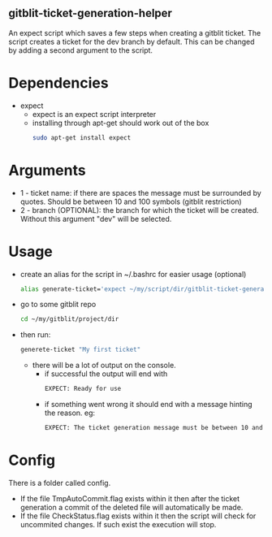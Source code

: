 ## gitblit-ticket-generation-helper

An expect script which saves a few steps when creating a gitblit ticket.
The script creates a ticket for the dev branch by default. This can be changed by adding a second argument to the script.

# Dependencies
* expect 
	* expect is an expect script interpreter
	* installing through apt-get should work out of the box
		```bash
		sudo apt-get install expect
		```

# Arguments
* 1 - ticket name: if there are spaces the message must be surrounded by quotes. Should be between 10 and 100 symbols (gitblit restriction)
* 2 - branch (OPTIONAL): the branch for which the ticket will be created. Without this argument "dev" will be selected.


# Usage
* create an alias for the script in ~/.bashrc for easier usage (optional)
	```bash
    alias generate-ticket='expect ~/my/script/dir/gitblit-ticket-generation-helper/generateTicket.exp'
	```

* go to some gitblit repo
	```bash
	cd ~/my/gitblit/project/dir 
	```

* then run: 
	```bash
	generete-ticket "My first ticket"
	```
	
	* there will be a lot of output on the console.
		- if successful the output will end with 
			```bash
			EXPECT: Ready for use
			```
		- if something went wrong it should end with a message hinting the reason. eg:
		    ```bash
			EXPECT: The ticket generation message must be between 10 and 100 symbols long
			```

# Config
There is a folder called config.
 * If the file TmpAutoCommit.flag exists within it then after the ticket generation a commit of the deleted file will automatically be made.
 * If the file CheckStatus.flag exists within it then the script will check for uncommited changes. If such exist the execution will stop.
